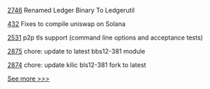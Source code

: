 
[2746](https://github.com/hyperledger/fabric/pull/2746) Renamed Ledger Binary To Ledgerutil

[432](https://github.com/hyperledger-labs/solang/pull/432) Fixes to compile uniswap on Solana

[2531](https://github.com/hyperledger/besu/pull/2531) p2p tls support (command line options and acceptance tests)

[2875](https://github.com/hyperledger/aries-framework-go/pull/2875) chore: update to latest bbs12-381 module

[2874](https://github.com/hyperledger/aries-framework-go/pull/2874) chore: update kilic bls12-381 fork to latest


[See more >>>](https://start-here.hyperledger.org/pull-requests)
